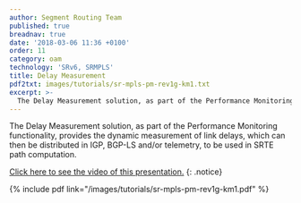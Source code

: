 ```yaml
---
author: Segment Routing Team
published: true
breadnav: true
date: '2018-03-06 11:36 +0100'
order: 11
category: oam
technology: 'SRv6, SRMPLS'
title: Delay Measurement
pdf2txt: images/tutorials/sr-mpls-pm-rev1g-km1.txt
excerpt: >-
  The Delay Measurement solution, as part of the Performance Monitoring functionality, provides the dynamic measurement of link delays, which can then be distributed in IGP, BGP-LS and/or telemetry, to be used in SRTE path computation.
---
```

The Delay Measurement solution, as part of the Performance Monitoring functionality, provides the dynamic measurement of link delays, which can then be distributed in IGP, BGP-LS and/or telemetry, to be used in SRTE path computation. 

[Click here to see the video of this presentation.](http://www.segment-routing.net/conferences/2018-sr-mpls-performance-monitoring/)
{: .notice}  

{% include pdf link="/images/tutorials/sr-mpls-pm-rev1g-km1.pdf" %}

